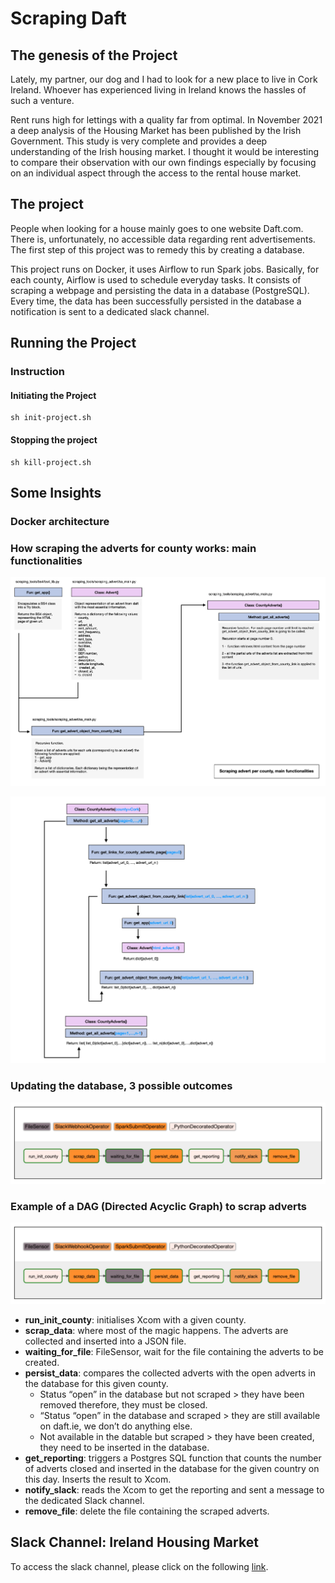 # Scraping Daft

## The genesis of the Project

Lately, my partner, our dog and I had to look for a new place to live in Cork Ireland. Whoever has experienced living in Ireland knows the hassles of such a venture.

Rent runs high for lettings with a quality far from optimal. In November 2021 a deep analysis of the Housing Market has been published by the Irish Government. This study is very complete and provides a deep understanding of the Irish housing market.
I thought it would be interesting to compare their observation with our own findings especially by focusing on an individual aspect through the access to the rental house market.

## The project

People when looking for a house mainly goes to one website Daft.com. There is, unfortunately, no accessible data regarding rent advertisements. The first step of this project was to remedy this by creating a database.

This project runs on Docker, it uses Airflow to run Spark jobs. Basically, for each county, Airflow is used to schedule everyday tasks. It consists of scraping a webpage and persisting the data in a database (PostgreSQL). Every time, the data has been successfully persisted in the database a notification is sent to a dedicated slack channel.

## Running the Project

### Instruction

#### Initiating the Project

```linux
sh init-project.sh
```

#### Stopping the project

```linux
sh kill-project.sh
```

## Some Insights

### Docker architecture

### How scraping the adverts for county works: main functionalities

![schema of scraping script](https://github.com/clemoni/scraping_daft_3.0.0/blob/dev/img/scraping_daft_schema.png)

![schema of scraping script](https://github.com/clemoni/scraping_daft_3.0.0/blob/dev/img/scraping_daft_schema_2.png)

### Updating the database, 3 possible outcomes

![3 outcomes](https://github.com/clemoni/scraping_daft_3.0.0/blob/dev/img/dag_example.png)

### Example of a DAG (Directed Acyclic Graph) to scrap adverts

![example of dag](https://github.com/clemoni/scraping_daft_3.0.0/blob/dev/img/dag_example.png)

- **run_init_county**: initialises Xcom with a given county.
- **scrap_data**: where most of the magic happens. The adverts are collected and inserted into a JSON file.
- **waiting_for_file**: FileSensor, wait for the file containing the adverts to be created.
- **persist_data**: compares the collected adverts with the open adverts in the database for this given county.
  - Status “open” in the database but not scraped > they have been removed therefore, they must be closed.
  - “Status “open” in the database and scraped > they are still available on daft.ie, we don’t do anything else.
  - Not available in the datable but scraped > they have been created, they need to be inserted in the database.
- **get_reporting**: triggers a Postgres SQL function that counts the number of adverts closed and inserted in the database for the given country on this day. Inserts the result to Xcom.
- **notify_slack**: reads the Xcom to get the reporting and sent a message to the dedicated Slack channel.
- **remove_file**: delete the file containing the scraped adverts.

## Slack Channel: Ireland Housing Market

To access the slack channel, please click on the following [link](https://join.slack.com/t/irelandhousingmarket/shared_invite/zt-15sa2u18x-r6Cf0wxR2SVC2iF~aiH~XA).
